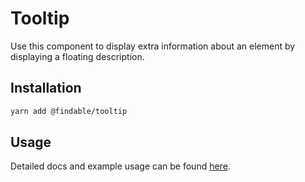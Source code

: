 # Tooltip

Use this component to display extra information about an element by displaying a floating description.

## Installation

```sh
yarn add @findable/tooltip
```

## Usage

Detailed docs and example usage can be found [here](https://atlaskit.atlassian.com/packages/core/tooltip).
